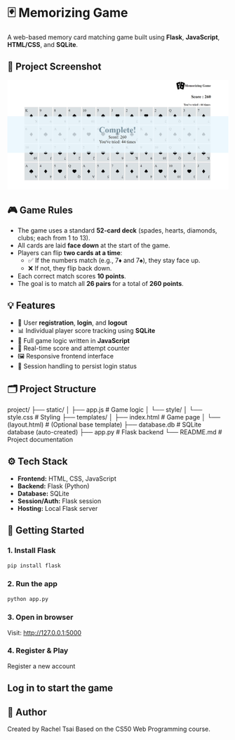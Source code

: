 # 🃏 Memorizing Game

A web-based memory card matching game built using **Flask**, **JavaScript**, **HTML/CSS**, and **SQLite**.

## 📸 Project Screenshot

![MyImage](./public/S2-2.A18_MemorizingGame.PNG)

## 🎮 Game Rules

- The game uses a standard **52-card deck** (spades, hearts, diamonds, clubs; each from 1 to 13).
- All cards are laid **face down** at the start of the game.
- Players can flip **two cards at a time**:
  - ✅ If the numbers match (e.g., 7♦ and 7♠), they stay face up.
  - ❌ If not, they flip back down.
- Each correct match scores **10 points**.
- The goal is to match all **26 pairs** for a total of **260 points**.

## 💡 Features

- 🔐 User **registration**, **login**, and **logout**
- 📊 Individual player score tracking using **SQLite**
- 🎲 Full game logic written in **JavaScript**
- 🧠 Real-time score and attempt counter
- 🖼️ Responsive frontend interface
- 🔄 Session handling to persist login status

## 🗂️ Project Structure
project/
├── static/
│ ├── app.js # Game logic
│ └── style/
│ └── style.css # Styling
├── templates/
│ ├── index.html # Game page
│ └── (layout.html) # (Optional base template)
├── database.db # SQLite database (auto-created)
├── app.py # Flask backend
└── README.md # Project documentation


## ⚙️ Tech Stack

- **Frontend:** HTML, CSS, JavaScript
- **Backend:** Flask (Python)
- **Database:** SQLite
- **Session/Auth:** Flask session
- **Hosting:** Local Flask server

## 🚀 Getting Started

### 1. Install Flask

```bash
pip install flask
```

### 2. Run the app
```bash
python app.py
```

### 3. Open in browser
Visit: http://127.0.0.1:5000

### 4. Register & Play
Register a new account



## Log in to start the game


## 🙋 Author
Created by Rachel Tsai
Based on the CS50 Web Programming course.








